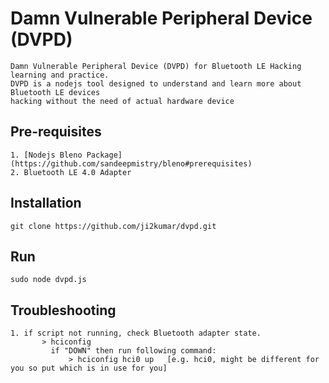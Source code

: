 # Damn Vulnerable Peripheral Device (DVPD)

	Damn Vulnerable Peripheral Device (DVPD) for Bluetooth LE Hacking learning and practice.
	DVPD is a nodejs tool designed to understand and learn more about Bluetooth LE devices 
	hacking without the need of actual hardware device

## Pre-requisites

	1. [Nodejs Bleno Package] (https://github.com/sandeepmistry/bleno#prerequisites)
	2. Bluetooth LE 4.0 Adapter

## Installation

	git clone https://github.com/ji2kumar/dvpd.git

## Run

	sudo node dvpd.js

## Troubleshooting

	1. if script not running, check Bluetooth adapter state.
	       > hciconfig
	         if "DOWN" then run following command:
	             > hciconfig hci0 up   [e.g. hci0, might be different for you so put which is in use for you]
